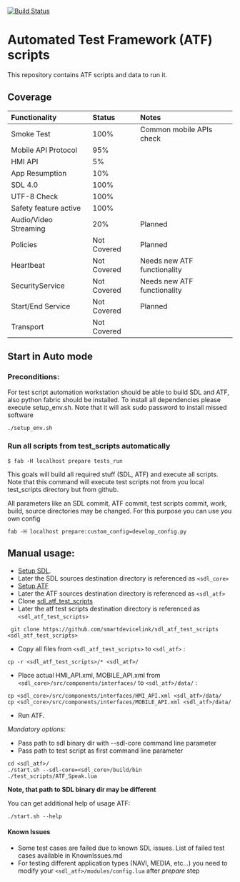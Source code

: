 [![Build Status](https://travis-ci.org/smartdevicelink/sdl_atf_test_scripts.svg?branch=master)](https://travis-ci.org/smartdevicelink/sdl_atf_test_scripts)

# Automated Test Framework (ATF) scripts
This repository contains ATF scripts and data to run it.

## Coverage
|Functionality    |Status    |Notes    |
|:---|:---|:---|
|Smoke Test    | 100%   | Common mobile APIs check   |
|Mobile API Protocol    | 95%   |    |
|HMI API    |  5% |    |
|App Resumption    | 10%   |    |
|SDL 4.0    | 100%   |    |
|UTF-8 Check    | 100%   |    |
|Safety feature active    | 100%   |    |
|Audio/Video Streaming    | 20%   | Planned   |
|Policies    | Not Covered   | Planned   |
|Heartbeat    | Not Covered   | Needs new ATF functionality   |
|SecurityService    | Not Covered   | Needs new ATF functionality   |
|Start/End Service    |  Not Covered  | Planned   |
|Transport    | Not Covered   |    |

## Start in Auto mode
### Preconditions:
For test script automation workstation should be able to build SDL and ATF, also python fabric should be installed.
To install all dependencies please execute setup_env.sh. Note that it will ask sudo password to install missed software

```
./setup_env.sh
```

### Run all scripts from test_scripts automatically

```
$ fab -H localhost prepare tests_run
```

This goals will build all required stuff (SDL, ATF) and execute all scripts.
Note that this command will execute test scripts not from you local test_scripts directory but from github.

All parameters like an SDL commit, ATF commit, test scripts commit, work, build, source directories may be changed.
For this purpose you can use you own config

```
fab -H localhost prepare:custom_config=develop_config.py
```


## Manual usage:

* [Setup SDL](https://github.com/smartdevicelink/sdl_core).
 * Later the SDL sources destination directory is referenced as `<sdl_core>`
* [Setup ATF](https://github.com/smartdevicelink/sdl_atf)
 * Later the ATF sources destination directory is referenced as `<sdl_atf>`
* Clone [sdl_atf_test_scripts](https://github.com/smartdevicelink/sdl_atf)
 * Later the atf test scripts destination directory is referenced as `<sdl_atf_test_scripts>`

``` git clone https://github.com/smartdevicelink/sdl_atf_test_scripts <sdl_atf_test_scripts>```
* Copy all files from `<sdl_atf_test_scripts>` to `<sdl_atf>` :

``` cp -r <sdl_atf_test_scripts>/* <sdl_atf>/ ```
* Place actual HMI_API.xml, MOBILE_API.xml from `<sdl_core>/src/components/interfaces/` to `<sdl_atf>/data/` :

```
cp <sdl_core>/src/components/interfaces/HMI_API.xml <sdl_atf>/data/
cp <sdl_core>/src/components/interfaces/MOBILE_API.xml <sdl_atf>/data/
```
* Run ATF.

 _Mandatory options:_
  * Pass path to sdl binary dir with --sdl-core command line parameter
  * Pass path to test script as first command line parameter
```
cd <sdl_atf>/
./start.sh --sdl-core=<sdl_core>/build/bin  ./test_scripts/ATF_Speak.lua
```

__Note, that path to SDL binary dir may be different__

You can get additional help of usage ATF:
```
./start.sh --help
```

#### Known Issues
- Some test cases are failed due to known SDL issues. List of failed test cases available in KnownIssues.md
- For testing different application types (NAVI, MEDIA, etc...) you need to modify your ```<sdl_atf>/modules/config.lua``` after *prepare* step 

